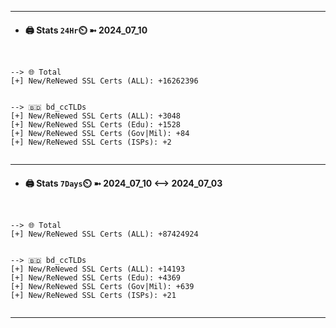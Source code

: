 

---
- #### 🖨️ **Stats** `24Hr`⏲️ ➼ 2024_07_10
```console


--> 🌐 Total
[+] New/ReNewed SSL Certs (ALL): +16262396


--> 🇧🇩 bd_ccTLDs
[+] New/ReNewed SSL Certs (ALL): +3048
[+] New/ReNewed SSL Certs (Edu): +1528
[+] New/ReNewed SSL Certs (Gov|Mil): +84
[+] New/ReNewed SSL Certs (ISPs): +2


```

---
- #### 🖨️ **Stats** `7Days`⏲️ ➼ 2024_07_10 <--> 2024_07_03
```console


--> 🌐 Total
[+] New/ReNewed SSL Certs (ALL): +87424924


--> 🇧🇩 bd_ccTLDs
[+] New/ReNewed SSL Certs (ALL): +14193
[+] New/ReNewed SSL Certs (Edu): +4369
[+] New/ReNewed SSL Certs (Gov|Mil): +639
[+] New/ReNewed SSL Certs (ISPs): +21


```

---

